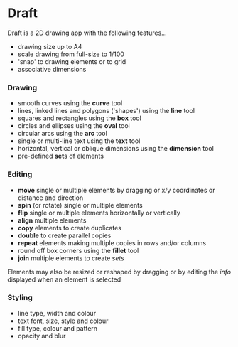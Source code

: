 <h1>Draft</h1>
Draft is a 2D drawing app with the following features...
<ul>
  <li>drawing size up to A4</li>
  <li>scale drawing from full-size to 1/100</li>
  <li>'snap' to drawing elements or to grid</li>
  <li>associative dimensions</li>
</ul>
<h3>Drawing</h3>
<ul>
  <li>smooth curves using the <b>curve</b> tool</li>
  <li>lines, linked lines and polygons ('shapes') using the <b>line</b> tool</li>
  <li>squares and rectangles using the <b>box</b> tool</li>
  <li>circles and ellipses using the <b>oval</b> tool</li>
  <li>circular arcs using the <b>arc</b> tool</li>
  <li>single or multi-line text using the <b>text</b> tool</li>
  <li>horizontal, vertical or oblique dimensions using the <b>dimension</b> tool</li>
  <li>pre-defined <b>set</b>s of elements</li>
</ul>
<h3>Editing</h3>
<ul>
  <li><b>move</b> single or multiple elements by dragging or x/y coordinates or distance and direction</li>
  <li><b>spin</b> (or rotate) single or multiple elements</li>
  <li><b>flip</b> single or multiple elements horizontally or vertically</li>
  <li><b>align</b> multiple elements</li>
  <li><b>copy</b> elements to create duplicates</li>
  <li><b>double</b> to create parallel copies</li>
  <li><b>repeat</b> elements making multiple copies in rows and/or columns</li>
  <li>round off box corners using the <b>fillet</b> tool</li>
  <li><b>join</b> multiple elements to create <i>sets</i></li>
</ul>
Elements may also be resized or reshaped by dragging or by editing the <i>info</i> displayed when an element is selected

<h3>Styling</h3>
<ul>
  <li>line type, width and colour</li>
  <li>text font, size, style and colour</li>
  <li>fill type, colour and pattern</li>
  <li>opacity and blur</li>
</ul>

